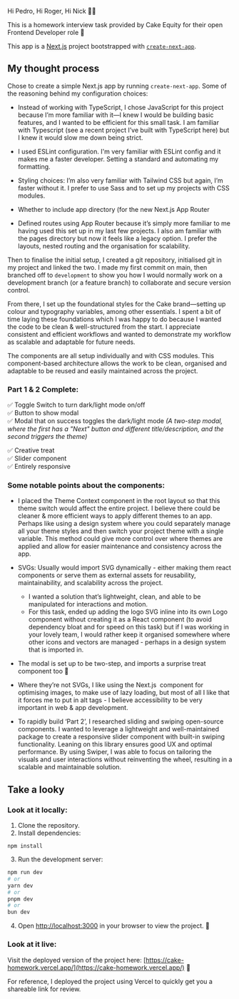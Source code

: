 Hi Pedro, Hi Roger, Hi Nick 👋🏼

This is a homework interview task provided by Cake Equity for their open Frontend Developer role 💫

This app is a [Next.js](https://nextjs.org) project bootstrapped with [`create-next-app`](https://nextjs.org/docs/app/api-reference/cli/create-next-app).

## My thought process

Chose to create a simple Next.js app by running `create-next-app`. Some of the reasoning behind my configuration choices: 

* Instead of working with TypeScript, I chose JavaScript for this project because I’m more familiar with it—I knew I would be building basic features, and I wanted to be efficient for this small task. I am familiar with Typescript (see a recent project I’ve built with TypeScript here) but I knew it would slow me down being strict. 

* I used ESLint configuration. I'm very familiar with ESLint config and it makes me a faster developer. Setting a standard and automating my formatting. 

* Styling choices:  I’m also very familiar with Tailwind CSS but again, I’m faster without it. I prefer to use Sass and to set up my projects with CSS modules. 

* Whether to include app directory (for the new Next.js App Router

* Defined routes using App Router because it’s simply more familiar to me having used this set up in my last few projects. I also am familiar with the pages directory but now it feels like a legacy option. I prefer the layouts, nested routing and the organisation for scalability.

Then to finalise the initial setup, I created a git repository, initialised git in my project and linked the two. I made my first commit on main, then branched off to `development` to show you how I would normally work on a development branch (or a feature branch) to collaborate and secure version control. 

From there, I set up the foundational styles for the Cake brand—setting up colour and typography variables, among other essentials. I spent a bit of time laying these foundations which I was happy to do because I wanted the code to be clean & well-structured from the start. I appreciate consistent and efficient workflows and wanted to demonstrate my workflow as scalable and adaptable for future needs.

The components are all setup individually and with CSS modules. This component-based architecture allows the work to be clean, organised and adaptable to be reused and easily maintained across the project. 

### Part 1 & 2 Complete:

✅ Toggle Switch to turn dark/light mode on/off  
✅ Button to show modal  
✅ Modal that on success toggles the dark/light mode _(A two-step modal, where the first has a "Next" button and different title/description, and the second triggers the theme)_ 

✅ Creative treat  
✅ Slider component  
✅ Entirely responsive

### Some notable points about the components: 

* I placed the Theme Context component in the root layout so that this theme switch would affect the entire project. I believe there could be cleaner & more efficient ways to apply different themes to an app. Perhaps like using a design system  where you could separately manage all your theme styles and then switch your project theme with a single variable. This method could give more control over where themes are applied and allow for easier maintenance and consistency across the app.
  
* SVGs: Usually would import SVG dynamically - either making them react components or serve them as external assets for reusability, maintainability, and scalability across the project.
  * I wanted a solution that’s lightweight, clean, and able to be manipulated for interactions and motion.
  * For this task, ended up adding the logo SVG inline into its own Logo component without creating it as a React component (to avoid dependency bloat and for speed on this task) but if I was working in your lovely team, I would rather keep it organised somewhere where other icons and vectors are managed - perhaps in a design system that is imported in.
  
* The modal is set up to be two-step, and imports a surprise treat component too 🍰
  
* Where they’re not SVGs, I like using the Next.js <Image> component for optimising images, to make use of lazy loading, but most of all I like that it forces me to put in alt tags - I believe accessibility to be very important in web & app development.
  
* To rapidly build ‘Part 2’, I researched sliding and swiping open-source components. I wanted to leverage a lightweight and well-maintained package to create a responsive slider component with built-in swiping functionality. Leaning on this library ensures good UX and optimal performance. By using Swiper, I was able to focus on tailoring the visuals and user interactions without reinventing the wheel, resulting in a scalable and maintainable solution. 

## Take a looky

### Look at it locally:

1. Clone the repository.
2. Install dependencies:
```
npm install
```
3. Run the development server:
```bash
npm run dev
# or
yarn dev
# or
pnpm dev
# or
bun dev
```
4. Open [http://localhost:3000](http://localhost:3000) in your browser to view the project. 🎉

### Look at it live:

Visit the deployed version of the project here: [https://cake-homework.vercel.app/](https://cake-homework.vercel.app/) 🎉

For reference, I deployed the project using Vercel to quickly get you a shareable link for review. 



